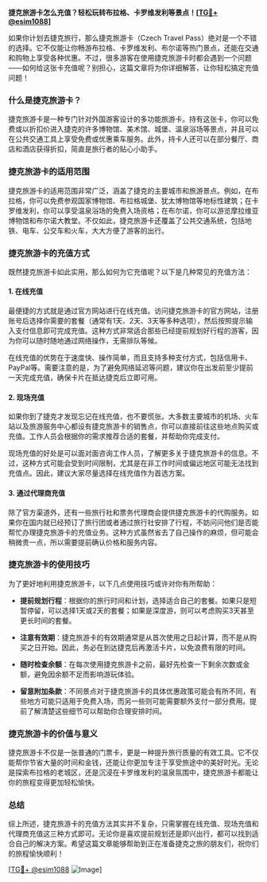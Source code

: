 **捷克旅游卡怎么充值？轻松玩转布拉格、卡罗维发利等景点！[[TG💪+ @esim1088](https://t.me/s/esim1088)]**

如果你计划去捷克旅行，那么捷克旅游卡（Czech Travel Pass）绝对是一个不错的选择。它不仅能让你畅游布拉格、卡罗维发利、布尔诺等热门景点，还能在交通和购物上享受各种优惠。不过，很多游客在使用捷克旅游卡时都会遇到一个问题——如何给这张卡充值呢？别担心，这篇文章将为你详细解答，让你轻松搞定充值问题！

### **什么是捷克旅游卡？**

捷克旅游卡是一种专门针对外国游客设计的多功能旅游卡。持有这张卡，你可以免费或以折扣价进入捷克的许多博物馆、美术馆、城堡、温泉浴场等景点，并且可以在公共交通工具上享受免费或优惠乘车服务。此外，持卡人还可以在部分餐厅、商店和酒店获得折扣，简直是旅行者的贴心小助手。

### **捷克旅游卡的适用范围**

捷克旅游卡的适用范围非常广泛，涵盖了捷克的主要城市和旅游景点。例如，在布拉格，你可以免费参观国家博物馆、布拉格城堡、犹太博物馆等地标性建筑；在卡罗维发利，你可以享受温泉浴场的免费入场资格；在布尔诺，你可以游览摩拉维亚博物馆和布尔诺大教堂。不仅如此，捷克旅游卡还覆盖了公共交通系统，包括地铁、电车、公交车和火车，大大方便了游客的出行。

### **捷克旅游卡的充值方式**

既然捷克旅游卡如此实用，那么如何为它充值呢？以下是几种常见的充值方法：

#### **1. 在线充值**

最便捷的方式就是通过官方网站进行在线充值。访问捷克旅游卡的官方网站，注册账号后选择你需要的套餐（通常有1天、2天、3天等多种选项），然后按照提示输入支付信息即可完成充值。这种方式非常适合那些已经提前规划好行程的游客，因为你可以随时随地通过网络操作，无需排队等候。

在线充值的优势在于速度快、操作简单，而且支持多种支付方式，包括信用卡、PayPal等。需要注意的是，为了避免网络延迟等问题，建议你在出发前至少提前一天完成充值，确保卡片在抵达捷克后立即可用。

#### **2. 现场充值**

如果你到了捷克才发现忘记在线充值，也不要慌张。大多数主要城市的机场、火车站以及旅游服务中心都设有捷克旅游卡的销售点，你可以直接前往这些地点购买或充值。工作人员会根据你的需求推荐合适的套餐，并帮助你完成支付。

现场充值的好处是可以面对面咨询工作人员，了解更多关于捷克旅游卡的信息。不过，这种方式可能会受到时间限制，尤其是在非工作时间或偏远地区可能无法找到充值点。因此，建议大家尽量选择在线充值作为首选方案。

#### **3. 通过代理商充值**

除了官方渠道外，还有一些旅行社和票务代理商会提供捷克旅游卡的代购服务。如果你在国内就已经预订了旅行团或者通过旅行社安排了行程，不妨问问他们是否能帮忙办理捷克旅游卡的充值业务。这种方式虽然省去了自己操作的麻烦，但可能会稍微贵一点，所以需要提前确认价格和服务内容。

### **捷克旅游卡的使用技巧**

为了更好地利用捷克旅游卡，以下几点使用技巧或许对你有所帮助：

- **提前规划行程**：根据你的旅行时间和计划，选择适合自己的套餐。如果只是短暂停留，可以选择1天或2天的套餐；如果是深度游，则可以考虑购买3天甚至更长时间的套餐。
  
- **注意有效期**：捷克旅游卡的有效期通常是从首次使用之日起计算，而不是从购买之日开始。因此，务必在到达捷克后再激活卡片，以免浪费有限的时间。

- **随时检查余额**：在每次使用捷克旅游卡之前，最好先检查一下剩余次数或金额，避免因余额不足而影响游玩体验。

- **留意附加条款**：不同景点对于捷克旅游卡的具体优惠政策可能会有所不同，有些地方可能只适用于免费入场，而另一些则可能需要额外支付一部分费用。提前了解清楚这些细节可以帮助你合理安排时间。

### **捷克旅游卡的价值与意义**

捷克旅游卡不仅是一张普通的门票卡，更是一种提升旅行质量的有效工具。它不仅能帮你节省大量的时间和金钱，还能让你更加专注于享受旅途中的美好时光。无论是探索布拉格的老城区，还是沉浸在卡罗维发利的温泉氛围中，捷克旅游卡都能让你的旅程变得更加轻松愉快。

### **总结**

综上所述，捷克旅游卡的充值方法其实并不复杂，只需掌握在线充值、现场充值和代理商充值这三种方式即可。无论你是喜欢提前规划还是即兴出行，都可以找到适合自己的解决方案。希望这篇文章能够帮助到正在准备捷克之旅的朋友们，祝你们的旅程愉快顺利！

[[TG💪+ @esim1088](https://t.me/s/esim1088) ![Image](https://i.postimg.cc/4NQfJmqS/Snipaste-2025-05-13-00-14-12.png)]